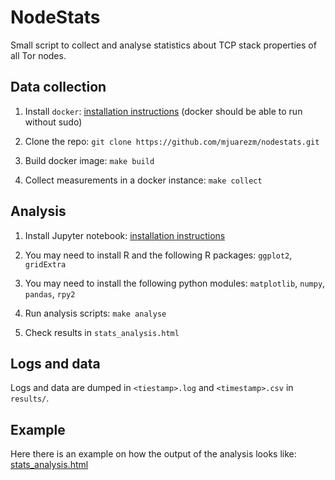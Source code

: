# NodeStats

Small script to collect and analyse statistics about TCP stack properties of all Tor nodes.

## Data collection

 1. Install `docker`: [installation instructions](https://docs.docker.com/engine/installation/) (docker should be able to run without sudo)

 1. Clone the repo: `git clone https://github.com/mjuarezm/nodestats.git`

 1. Build docker image: `make build`

 1. Collect measurements in a docker instance: `make collect`

## Analysis

1. Install Jupyter notebook: [installation instructions](http://jupyter.readthedocs.io/en/latest/install.html)

1. You may need to install R and the following R packages: `ggplot2`, `gridExtra`

1. You may need to install the following python modules: `matplotlib`, `numpy`, `pandas`, `rpy2`

1. Run analysis scripts: `make analyse`

1. Check results in `stats_analysis.html`

## Logs and data

Logs and data are dumped in `<tiestamp>.log` and `<timestamp>.csv` in `results/`.

## Example

Here there is an example on how the output of the analysis looks like: [stats_analysis.html](http://homes.esat.kuleuven.be/~mjuarezm/tmp/stats_analysis.html)
